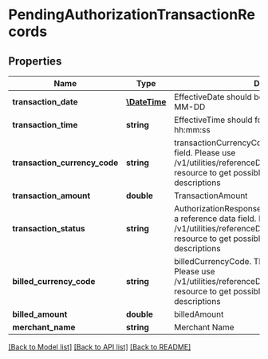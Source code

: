 # PendingAuthorizationTransactionRecords

## Properties
Name | Type | Description | Notes
------------ | ------------- | ------------- | -------------
**transaction_date** | [**\DateTime**](\DateTime.md) | EffectiveDate should be in ISO 8601 format YYYY-MM-DD | [optional] 
**transaction_time** | **string** | EffectiveTime  should follow ISO 8601 format hh:mm:ss | [optional] 
**transaction_currency_code** | **string** | transactionCurrencyCode. This is a reference data field. Please use /v1/utilities/referenceData/{transactionCurrencyCode} resource to get possible values of this field with descriptions | [optional] 
**transaction_amount** | **double** | TransactionAmount | [optional] 
**transaction_status** | **string** | AuthorizationResponseCode of the transaction. This is a reference data field. Please use /v1/utilities/referenceData/{transactionStatus} resource to get possible values of this field with descriptions | [optional] 
**billed_currency_code** | **string** | billedCurrencyCode. This is a reference data field. Please use /v1/utilities/referenceData/{billedCurrencyCode} resource to get possible values of this field with descriptions | [optional] 
**billed_amount** | **double** | billedAmount | [optional] 
**merchant_name** | **string** | Merchant Name | [optional] 

[[Back to Model list]](../../README.md#documentation-for-models) [[Back to API list]](../../README.md#documentation-for-api-endpoints) [[Back to README]](../../README.md)

